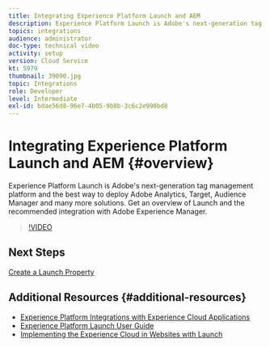 ```yaml
---
title: Integrating Experience Platform Launch and AEM
description: Experience Platform Launch is Adobe's next-generation tag management platform and the best way to deploy Adobe Analytics, Target, Audience Manager and many more solutions. Get an overview of Launch and the recommended integration with Adobe Experience Manager.
topics: integrations
audience: administrator
doc-type: technical video
activity: setup
version: Cloud Service
kt: 5979
thumbnail: 39090.jpg
topic: Integrations
role: Developer
level: Intermediate
exl-id: bdae56d8-96e7-4b05-9b8b-3c6c2e998bd8
---
```

# Integrating Experience Platform Launch and AEM {#overview}

Experience Platform Launch is Adobe's next-generation tag management platform and the best way to deploy Adobe Analytics, Target, Audience Manager and many more solutions. Get an overview of Launch and the recommended integration with Adobe Experience Manager.

>[!VIDEO](https://video.tv.adobe.com/v/39090?quality=12&learn=on)

## Next Steps

[Create a Launch Property](create-launch-property.md)

## Additional Resources {#additional-resources}

* [Experience Platform Integrations with Experience Cloud Applications](https://experienceleague.adobe.com/docs/platform-learn/tutorials/intro-to-platform/integrations-with-experience-cloud-applications.html)
* [Experience Platform Launch User Guide](https://experienceleague.adobe.com/docs/experience-platform/tags/home.html)
* [Implementing the Experience Cloud in Websites with Launch](https://experienceleague.adobe.com/docs/launch-learn/implementing-in-websites-with-launch/index.html)
